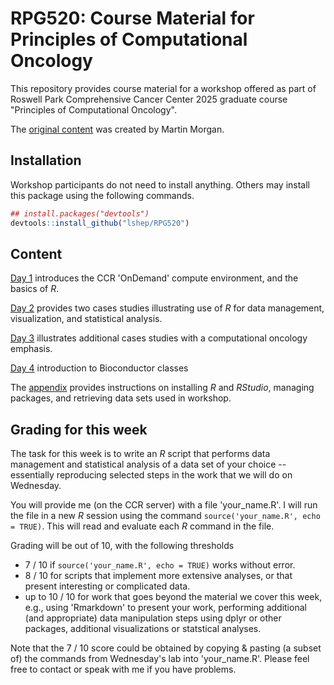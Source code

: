 
# RPG520: Course Material for Principles of Computational Oncology

<!-- badges: start -->
<!-- badges: end -->

This repository provides course material for a workshop offered as
part of Roswell Park Comprehensive Cancer Center 2025 graduate course
"Principles of Computational Oncology".

The [original content](https://mtmorgan.github.io/RPG520/) was created by Martin Morgan. 

## Installation

Workshop participants do not need to install anything. Others may
install this package using the following commands.

``` r
## install.packages("devtools")
devtools::install_github("lshep/RPG520")
```

## Content

[Day 1][] introduces the CCR 'OnDemand' compute environment, and the
basics of *R*.

[Day 2][] provides two cases studies illustrating use of *R* for data
management, visualization, and statistical analysis.

[Day 3][] illustrates additional cases studies with a computational
oncology emphasis.

[Day 4][] introduction to Bioconductor classes

The [appendix][] provides instructions on installing *R* and
*RStudio*, managing packages, and retrieving data sets used in
workshop.

[Day 1]: articles/day_1.html
[Day 2]: articles/day_2.html
[Day 3]: articles/day_3.html
[Day 4]: articles/day_4.html
[appendix]: articles/z_appendix.html

## Grading for this week

The task for this week is to write an *R* script that performs data
management and statistical analysis of a data set of your choice --
essentially reproducing selected steps in the work that we will do on
Wednesday.

You will provide me (on the CCR server) with a file 'your_name.R'. I
will run the file in a new *R* session using the command
`source('your_name.R', echo = TRUE)`. This will read and evaluate each
*R* command in the file.

Grading will be out of 10, with the following thresholds

- 7 / 10 if `source('your_name.R', echo = TRUE)` works without error.
- 8 / 10 for scripts that implement more extensive analyses, or that
  present interesting or complicated data.
- up to 10 / 10 for work that goes beyond the material we cover this
  week, e.g., using 'Rmarkdown' to present your work, performing
  additional (and appropriate) data manipulation steps using dplyr or
  other packages, additional visualizations or statstical analyses.

Note that the 7 / 10 score could be obtained by copying & pasting (a
subset of) the commands from Wednesday's lab into
'your_name.R'. Please feel free to contact or speak with me if you
have problems.

